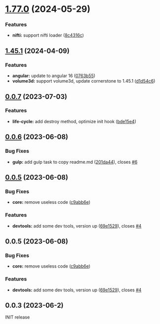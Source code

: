 # [1.77.0](https://github.com/yanqzsu/ng-corner/compare/0.0.7...1.77.0) (2024-05-29)


### Features
* **nifti:** support nifti loader ([8c4316c](https://github.com/yanqzsu/ng-corner/commit/8c4316c3eba9383810ca9a41936bde7617249a0d))


## [1.45.1](https://github.com/yanqzsu/ng-corner/compare/0.0.7...1.45.1) (2024-04-09)


### Features

* **angular:** update to angular 16 ([0763b55](https://github.com/yanqzsu/ng-corner/commit/0763b5526652d8481756d6b40a2dcef896affded))
* **volume3d:** support volume3d, update cornerstone to 1.45.1 ([d1d54c6](https://github.com/yanqzsu/ng-corner/commit/d1d54c619636f56674bc3e082db366bcedf04a05))



## [0.0.7](https://github.com/yanqzsu/ng-corner/compare/0.0.6...0.0.7) (2023-07-03)


### Features

* **life-cycle:** add destroy method, optimize init hook ([bde15e4](https://github.com/yanqzsu/ng-corner/commit/bde15e449d44175892b3fa80ea7eff030eee1376))



## [0.0.6](https://github.com/yanqzsu/ng-corner/compare/0.0.5...0.0.6) (2023-06-08)


### Bug Fixes

* **gulp:** add gulp task to copy readme.md ([201da44](https://github.com/yanqzsu/ng-corner/commit/201da448460d400fd59b90f85ba388cbb033fbb5)), closes [#6](https://github.com/yanqzsu/ng-corner/issues/6)



## [0.0.5](https://github.com/yanqzsu/ng-corner/compare/c9abb6e463917de7cb440b582db445ffabf48afc...0.0.5) (2023-06-08)


### Bug Fixes

* **core:** remove useless code ([c9abb6e](https://github.com/yanqzsu/ng-corner/commit/c9abb6e463917de7cb440b582db445ffabf48afc))


### Features

* **devtools:** add some dev tools, version up ([69e1529](https://github.com/yanqzsu/ng-corner/commit/69e15299b0e6d076cfde8d00b51cc75b807d8b65)), closes [#4](https://github.com/yanqzsu/ng-corner/issues/4)



## 0.0.5 (2023-06-08)


### Bug Fixes

* **core:** remove useless code ([c9abb6e](https://github.com/yanqzsu/ng-corner/commit/c9abb6e463917de7cb440b582db445ffabf48afc))


### Features

* **devtools:** add some dev tools, version up ([69e1529](https://github.com/yanqzsu/ng-corner/commit/69e15299b0e6d076cfde8d00b51cc75b807d8b65)), closes [#4](https://github.com/yanqzsu/ng-corner/issues/4)



## 0.0.3 (2023-06-2)
INIT release

